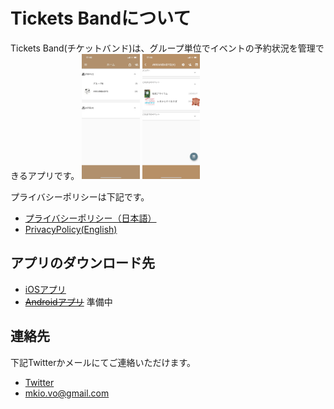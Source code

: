 # Tickets Bandについて
Tickets Band(チケットバンド)は、グループ単位でイベントの予約状況を管理できるアプリです。
<img src="./images/ticketsband_home.jpeg" alt="" height="200"> <img src="./images/ticketsband_group.jpeg" alt="" height="200">

プライバシーポリシーは下記です。

* [プライバシーポリシー（日本語）](https://imikio.github.io/TicketsBand/PrivacyPolicy/Japanese)
* [PrivacyPolicy(English)](https://imikio.github.io/TicketsBand/PrivacyPolicy/English)


## アプリのダウンロード先
* [iOSアプリ](https://apps.apple.com/app/tickets-band/id1544696016)
* ~~[Androidアプリ]()~~ 準備中


## 連絡先
下記Twitterかメールにてご連絡いただけます。
* [Twitter](https://twitter.com/mikiotec)
* [mkio.vo@gmail.com](mailto:mkio.vo@gmail.com)
